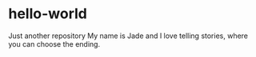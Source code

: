 # hello-world
Just another repository
My name is Jade and I love telling stories, where you can choose the ending. 

